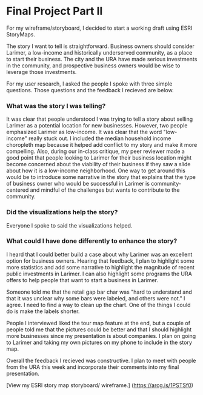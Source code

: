 # Final Project Part II
For my wireframe/storyboard, I decided to start a working draft using ESRI StoryMaps. 

The story I want to tell is straightforward. Business owners should consider Larimer, a low-income and historically underserved community, as a place to start their business. The city and the URA have made serious investments in the community, and prospective business owners would be wise to leverage those investments. 

For my user research, I asked the people I spoke with three simple questions. Those questions and the feedback I recieved are below. 

### What was the story I was telling?
It was clear that people understood I was trying to tell a story about selling Larimer as a potential location for new businesses. However, two people emphasized Larimer as low-income. It was clear that the word "low-income" really stuck out. I included the median household income choropleth map because it helped add conflict to my story and make it more compelling. Also, during our in-class critique, my peer reviewer made a good point that people looking to Larimer for their business location might become concerned about the viability of their business if they saw a slide about how it is a low-income neighborhood. One way to get around this would be to introduce some narrative in the story that explains that the type of business owner who would be successful in Larimer is community-centered and mindful of the challenges but wants to contribute to the community.

### Did the visualizations help the story?
Everyone I spoke to said the visualizations helped. 

### What could I have done differently to enhance the story?
I heard that I could better build a case about why Larimer was an excellent option for business owners. Hearing that feedback, I plan to highlight some more statistics and add some narrative to highlight the magnitude of recent public investments in Larimer. I can also highlight some programs the URA offers to help people that want to start a business in Larimer. 

Someone told me that the retail gap bar char was "hard to understand and that it was unclear why some bars were labeled, and others were not." I agree. I need to find a way to clean up the chart. One of the things I could do is make the labels shorter. 

People I interviewed liked the tour map feature at the end, but a couple of people told me that the pictures could be better and that I should highlight more businesses since my presentation is about companies. I plan on going to Larimer and taking my own pictures on my phone to include in the story map. 

Overall the feedback I recieved was constructive. I plan to meet with people from the URA this week and incorporate their comments into my final presentation.

[View my ESRI story map storyboard/ wireframe.] (https://arcg.is/1PSTSf0)
